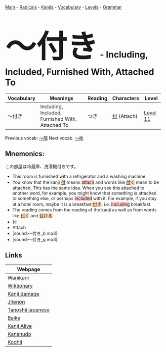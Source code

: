 <style> bigfont {font-size: 100px}</style>
[Main](../README.md) -
[Radicals](../radicals.md) -
[Kanjis](../kanjis.md) -
[Vocabulary](../vocabulary.md) -
[Levels](../levels.md) -
[Grammar](../grammar.md)
# <bigfont> 〜付き</bigfont> - Including, Included, Furnished With, Attached To 

| Vocabulary | Meanings | Reading | Characters | Level |
| --- | --- | --- | --- | --- |
| 〜付き | Including, Included, Furnished With, Attached To | つき |  [付](../kanjis/付.md) (Attach) | [Level 11](../levels/wk_level11.md) |

Previous vocab: [〜階](〜階.md) Next vocab: [〜枚](〜枚.md) 

## Mnemonics:
この部屋は冷蔵庫、洗濯機付きです。
* This room is furnished with a refrigerator and a washing machine.
* You know that the kanji <span style="background-color:#fed8b1"> [付](https://jisho.org/search/付)</span> means <span style="background-color:#ffcccb"> attach</span> and words like <span style="background-color:#fed8b1"> [付](https://jisho.org/search/付)く</span> mean to be attached. This has the same idea. When you see this attached to another word, for example, you might know that something is attached to something else, or perhaps <span style="background-color:#ffcccb"> included</span> with it. For example, if you stay at a hotel room, maybe it is a breakfast<span style="background-color:#fed8b1"> [付](https://jisho.org/search/付)き</span>, i.e. <span style="background-color:#ffcccb"> including</span> breakfast.
* The reading comes from the reading of the kanji as well as from words like <span style="background-color:#fed8b1"> [付](https://jisho.org/search/付)く</span> and <span style="background-color:#fed8b1"> [付](https://jisho.org/search/付)ける</span>.
* 付
* Attach
* [sound:〜付き_b.mp3]
* [sound:〜付き_g.mp3]


## Links 

| Webpage |
| --- |
| [Wanikani          ](https://www.wanikani.com/kanji/〜付き) |
| [Wiktionary        ](https://en.wiktionary.org/wiki/〜付き) |
| [Kanji damage      ](http://www.kanjidamage.com/kanji/search?utf8=✓&q=〜付き) |
| [Jitenon           ](https://jitenon.com/kanji/〜付き) |
| [Tanoshii japanese ](https://www.tanoshiijapanese.com/dictionary/kanji.cfm?k=〜付き) |
| [Baike             ](https://baike.baidu.com/item/〜付き) |
| [Kanji Alive       ](https://app.kanjialive.com/〜付き) |
| [Kanshudo          ](https://www.kanshudo.com/searchmn?q=〜付き) |
| [Koohii            ](https://kanji.koohii.com/study/kanji/〜付き) |
